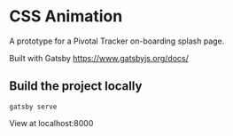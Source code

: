 # CSS Animation
A prototype for a Pivotal Tracker on-boarding splash page.

Built with Gatsby
https://www.gatsbyjs.org/docs/

## Build the project locally
`gatsby serve`

View at localhost:8000
